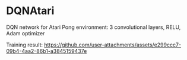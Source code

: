 # DQNAtari

DQN network for Atari Pong environment: 3 convolutional layers, RELU, Adam optimizer

Training result:
https://github.com/user-attachments/assets/e299ccc7-09b4-4aa2-86b1-a3845159437e

